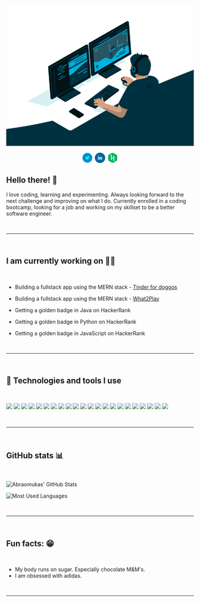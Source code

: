 <div align="center">
  <a href="https://linkedin.com/in/abraomukas/"><img src="images/hero.gif" alt="Abraomukas' in a nutshell"></a>

<p align='center'>

<a href="https://twitter.com/abraomukas"><img height="30" src="images/icons/twitter.png"></a>
<a href="https://www.linkedin.com/in/abraomukas/"><img height="30" src="images/icons/linkedin.png"></a>
<a href="https://www.hackerrank.com/abraomukas"><img height="30" src="images/icons/hackerrank.png"></a>
</p>

</div>

## Hello there! :wave:

I love coding, learning and experimenting. Always looking forward to the next challenge and improving on what I do. Currently enrolled in a coding bootcamp, looking for a job and working on my skillset to be a better software engineer.

<br>

---

<br>

## I am currently working on :man_technologist:

<br>

- Building a fullstack app using the MERN stack - <a href="https://github.com/Abraomukas/brown-gazelles-final-project">Tinder for doggos</a>

- Building a fullstack app using the MERN stack - <a href="https://github.com/Abraomukas/what-2-play">What2Play</a>

- Getting a golden badge in Java on HackerRank

- Getting a golden badge in Python on HackerRank

- Getting a golden badge in JavaScript on HackerRank

<br>

---

<br>

## :wrench: Technologies and tools I use

<br>

![](https://img.shields.io/badge/-Ubuntu-informational?style=flat&logo=Ubuntu&logoColor=white&color=darkblue)
![](https://img.shields.io/badge/-IntelliJ_IDEA-informational?style=flat&logo=intellij-idea&logoColor=white&color=darkblue)
![](https://img.shields.io/badge/-VS_Code-informational?style=flat&logo=microsoft&logoColor=white&color=darkblue)
![](https://img.shields.io/badge/-Java-informational?style=flat&logo=Java&logoColor=white&color=darkblue)
![](https://img.shields.io/badge/-JPA-informational?style=flat&logo=java&logoColor=white&color=darkblue)
![](https://img.shields.io/badge/-JUnit-informational?style=flat&logo=java&logoColor=white&color=darkblue)
![](https://img.shields.io/badge/-Spring_Boot-informational?style=flat&logo=spring&logoColor=white&color=darkblue)
![](https://img.shields.io/badge/-Maven-informational?style=flat&logo=apache-maven&logoColor=white&color=darkblue)
![](https://img.shields.io/badge/-JavaScript-informational?style=flat&logo=javascript&logoColor=white&color=darkblue)
![](https://img.shields.io/badge/-Python-informational?style=flat&logo=python&logoColor=white&color=darkblue)
![](https://img.shields.io/badge/-Docker-informational?style=flat&logo=docker&logoColor=white&color=darkblue)
![](https://img.shields.io/badge/-Kubernetes-informational?style=flat&logo=kubernetes&logoColor=white&color=darkblue)
![](https://img.shields.io/badge/-PostgreSQL-informational?style=flat&logo=postgresql&logoColor=white&color=darkblue)
![](https://img.shields.io/badge/-MongoDB-informational?style=flat&logo=mongodb&logoColor=white&color=darkblue)
![](https://img.shields.io/badge/-Express-informational?style=flat&logo=express&logoColor=white&color=darkblue)
![](https://img.shields.io/badge/-React-informational?style=flat&logo=react&logoColor=white&color=darkblue)
![](https://img.shields.io/badge/-Node.js-informational?style=flat&logo=node.js&logoColor=white&color=darkblue)
![](https://img.shields.io/badge/-Postman-informational?style=flat&logo=postman&logoColor=white&color=darkblue)
![](https://img.shields.io/badge/-Heroku-informational?style=flat&logo=heroku&logoColor=white&color=darkblue)
![](https://img.shields.io/badge/-Netlify-informational?style=flat&logo=netlify&logoColor=white&color=darkblue)
![](https://img.shields.io/badge/-Jenkins-informational?style=flat&logo=jenkins&logoColor=white&color=darkblue)
![](https://img.shields.io/badge/-GIMP-informational?style=flat&logo=gimp&logoColor=white&color=darkblue)

<br>

---

<br>

## GitHub stats :bar_chart:

<br>

![Abraomukas' GitHub Stats](https://github-readme-stats.vercel.app/api?username=abraomukas&theme=react&show_icons=true)

![Most Used Languages](https://github-readme-stats.vercel.app/api/top-langs/?username=abraomukas&theme=react&show_icons=true)

<br>

---

<br>

## Fun facts: :grin:   

<br>

- My body runs on sugar. Especially chocolate M&M's. 
- I am obsessed with adidas.

<br>

---